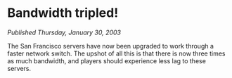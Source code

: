 # Bandwidth tripled!
*Published Thursday, January 30, 2003*

The San Francisco servers have now been upgraded to work through a faster network switch. The upshot of all this is that there is now three times as much bandwidth, and players should experience less lag to these servers.
